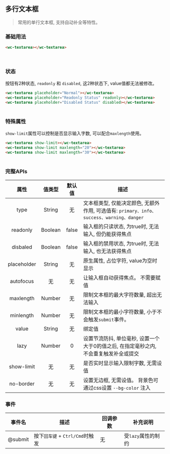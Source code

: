 <style>
.flex,.flex-free { display:flex;align-items:center;margin-top:16px }
.flex > *,.flex-free > *{margin:0 16px}
.flex > *{flex:1}
</style>

## 多行文本框
> 常用的单行文本框, 支持自动补全等特性。


### 基础用法

```html
<wc-textarea></wc-textarea>
```

<section class="flex">
  <wc-textarea placeholder="Default"></wc-textarea>
  <wc-textarea placeholder="type=primary" type="primary"></wc-textarea>
  <wc-textarea placeholder="type=info" type="info"></wc-textarea>
</section>
<section class="flex">
  <wc-textarea placeholder="type=success" type="success"></wc-textarea>
  <wc-textarea placeholder="type=warning" type="warning"></wc-textarea>
  <wc-textarea placeholder="type=danger" type="danger"></wc-textarea>
</section>



### 状态
按钮有2种状态, `readonly` 和 `disabled`, 这2种状态下, value值都无法被修改。

```html
<wc-textarea placeholder="Normal"></wc-textarea>
<wc-textarea placeholder="Readonly Status" readonly></wc-textarea>
<wc-textarea placeholder="Disabled Status" disabled></wc-textarea>
```


<section class="flex">
  <wc-textarea placeholder="Normal"></wc-textarea>
  <wc-textarea placeholder="Readonly Status" readonly></wc-textarea>
  <wc-textarea placeholder="Disabled Status" disabled></wc-textarea>
</section>


### 特殊属性
`show-limit`属性可以控制是否显示输入字数, 可以配合`maxlength`使用。

```html
<wc-textarea show-limit></wc-textarea>
<wc-textarea show-limit maxlength="20"></wc-textarea>
<wc-textarea show-limit maxlength="30"></wc-textarea>
```


<section class="flex">
  <wc-textarea show-limit></wc-textarea>
  <wc-textarea show-limit maxlength="20"></wc-textarea>
  <wc-textarea show-limit maxlength="30"></wc-textarea>
</section>




### 完整APIs

|  属性  |  值类型  |   默认值   |     描述   |
|  :-:  |   :-:   |   :-:   |     -   |
|  type  |  String  |   无   |   文本框类型, 仅能决定颜色, 无额外作用, 可选值有: `primary、info、success、warning、danger`   |
|  readonly  |   Boolean  | false   |  输入框的只读状态, 为true时, 无法输入, 但仍能获得焦点  |
|  disbaled  |   Boolean  | false   |  输入框的禁用状态, 为true时, 无法输入, 也无法获得焦点 |
|  placeholder  |   String  |  无   |  原生属性, 占位字符, value为空时显示 |
|  autofocus  |   无  |  无   |  让输入框自动获得焦点。 不需要赋值   |
|  maxlength  |   Number  |  无   |  限制文本框的最大字符数量, 超出无法输入  |
|  minlength  |   Number  |  无   |  限制文本框的最小字符数量, 小于不会触发`submit`事件。   |
|  value  |   String  |   无   |  绑定值  |
|  lazy  |   Number  |   0   |  设置节流防抖, 单位毫秒, 设置一个大于0的值之后, 在指定毫秒之内, 不会重复触发补全或提交  |
|  show-limit  |  无  |   无  |   是否实时显示输入限制字数, 无需设值   |
|  no-border  |  无  |   无  |   设置无边框, 无需设值。 背景色可通过css设置 `--bg-color` 注入   |


### 事件
|  事件名  |  描述  |     回调参数   |   补充说明   |
|  :-:  |   -   |   -   |     -   |
|  @submit  |  按下`回车键` + `Ctrl/Cmd`时触发  |  无  |  受`lazy`属性的制约 |

